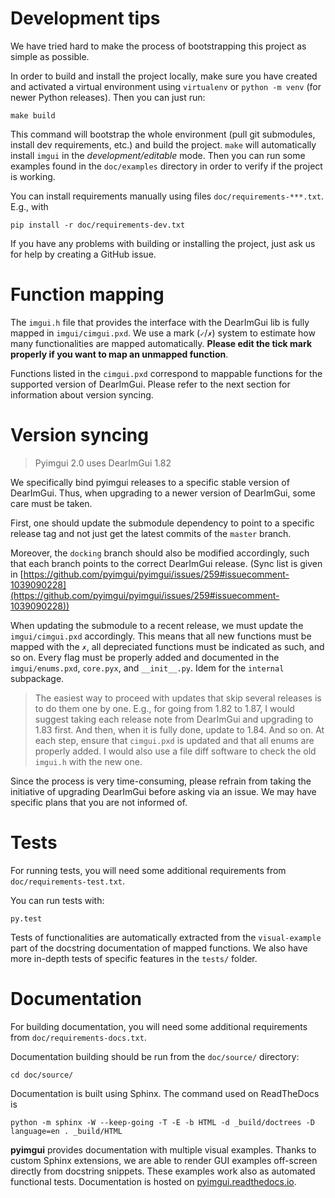 # Development tips
We have tried hard to make the process of bootstrapping this project as simple as possible.

In order to build and install the project locally, make sure you have created and activated 
a virtual environment using `virtualenv` or `python -m venv` (for newer Python releases). 
Then you can just run:

    make build
    
This command will bootstrap the whole environment (pull git submodules, install dev requirements, etc.) 
and build the project. `make` will automatically install `imgui` in the *development/editable* mode. 
Then you can run some examples found in the `doc/examples` directory in order to verify if the project is working.

You can install requirements manually using files `doc/requirements-***.txt`. E.g., with

    pip install -r doc/requirements-dev.txt

If you have any problems with building or installing the project, just ask us
for help by creating a GitHub issue.

# Function mapping

The `imgui.h` file that provides the interface with the DearImGui lib is fully mapped in `imgui/cimgui.pxd`. 
We use a mark (`✓`/`✗`) system to estimate how many functionalities are mapped automatically. 
**Please edit the tick mark properly if you want to map an unmapped function**.

Functions listed in the `cimgui.pxd` correspond to mappable functions for the supported version of DearImGui. 
Please refer to the next section for information about version syncing.

# Version syncing

> Pyimgui 2.0 uses DearImGui 1.82

We specifically bind pyimgui releases to a specific stable version of DearImGui. Thus, when upgrading to a newer 
version of DearImGui, some care must be taken.

First, one should update the submodule dependency to point to a specific release tag and not just get the latest 
commits of the `master` branch.

Moreover, the `docking` branch should also be modified accordingly, such that each branch points to the correct DearImGui 
release. (Sync list is given in [https://github.com/pyimgui/pyimgui/issues/259#issuecomment-1039090228](https://github.com/pyimgui/pyimgui/issues/259#issuecomment-1039090228))

When updating the submodule to a recent release, we must update the `imgui/cimgui.pxd` accordingly. This means that 
all new functions must be mapped with the `✗`, all depreciated functions must be indicated as such, and so on. 
Every flag must be properly added and documented in the `imgui/enums.pxd`, `core.pyx`, and `__init__.py`. Idem for 
the `internal` subpackage.

> The easiest way to proceed with updates that skip several releases is to do them one by one. E.g., for going from 1.82 to 1.87, 
I would suggest taking each release note from DearImGui and upgrading to 1.83 first. And then, when it is fully done, 
update to 1.84. And so on. At each step, ensure that `cimgui.pxd` is updated and that all enums are properly added. I would 
also use a file diff software to check the old `imgui.h` with the new one.

Since the process is very time-consuming, please refrain from taking the initiative of upgrading DearImGui before asking via an issue. 
We may have specific plans that you are not informed of.

# Tests

For running tests, you will need some additional
requirements from `doc/requirements-test.txt`.

You can run tests with:

    py.test

Tests of functionalities are automatically extracted from the `visual-example` part of the docstring documentation of 
mapped functions. We also have more in-depth tests of specific features in the `tests/` folder.

# Documentation

For building documentation, you will need some additional
requirements from `doc/requirements-docs.txt`.

Documentation building should be run from the `doc/source/` directory:

    cd doc/source/

Documentation is built using Sphinx. The command used on ReadTheDocs is

    python -m sphinx -W --keep-going -T -E -b HTML -d _build/doctrees -D language=en . _build/HTML

**pyimgui** provides documentation with multiple visual examples.
Thanks to custom Sphinx extensions, we are able to render GUI examples off-screen directly from docstring snippets. 
These examples work also as automated functional tests. Documentation is hosted on
[pyimgui.readthedocs.io](https://pyimgui.readthedocs.io/en/latest/index.html).
